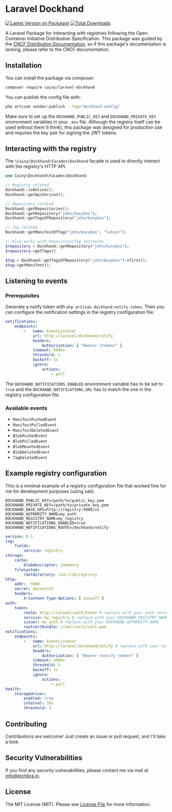 # Laravel Dockhand

[![Latest Version on Packagist](https://img.shields.io/packagist/v/cainy/laravel-dockhand.svg?style=flat-square)](https://packagist.org/packages/cainy/laravel-dockhand)
[![Total Downloads](https://img.shields.io/packagist/dt/cainy/laravel-dockhand.svg?style=flat-square)](https://packagist.org/packages/cainy/laravel-dockhand)

A Laravel Package for interacting with registries following the Open Container Initiative Distribution Specification.
This package was guided by the [CNCF Distribution Documentation](https://distribution.github.io/distribution/), so
if this package's documentation is lacking, please refer to the CNCF documentation.

## Installation

You can install the package via composer:

```bash
composer require cainy/laravel-dockhand
```

You can publish the config file with:

```bash
php artisan vendor:publish --tag="dockhand-config"
```

Make sure to set up the `DOCKHAND_PUBLIC_KEY` and `DOCKHAND_PRIVATE_KEY` environment variables in your `.env` file.
Although the registry itself can be used without them (I think), this package was designed for production use and
requires the key pair for signing the JWT tokens.

## Interacting with the registry

The `\Cainy\Dockhand\Facades\Dockhand` facade is used to directly interact with the registry's HTTP API.

```php
use Cainy\Dockhand\Facades\Dockhand;

// Registry related
Dockhand::isOnline();
Dockhand::getApiVersion();

// Repository related
Dockhand::getRepositories();
Dockhand::getRepository("john/busybox");
Dockhand::getTagsOfRepository("john/busybox");

// Tag related
Dockhand::getManifestOfTag("john/busybox", "latest");

// Also works with Repository/Tag instances
$repository = Dockhand::getRepository("john/busybox");
$repository->getTags()

$tag = Dockhand::getTagsOfRepository("john/busybox")->first();
$tag->getManifest();
```

## Listening to events

### Prerequisites

Generate a notify token with `php artisan dockhand:notify-token`.
Then you can configure the notification settings in the registry configuration file:

```yaml
notifications:
    endpoints:
        -   name: EventListener
            url: http://laravel/dockhand/notify
            headers:
                Authorization: [ "Bearer <token>" ]
            timeout: 500ms
            threshold: 5
            backoff: 1s
            ignore:
                actions:
                    - pull
```

The `DOCKHAND_NOTIFICATIONS_ENABLED` environment variable has to be set to `true` and the `DOCKHAND_NOTIFICATIONS_URL`
has to match the one in the registry configuration file.

### Available events

- `ManifestPushedEvent`
- `ManifestPulledEvent`
- `ManifestDeletedEvent`
- `BlobPushedEvent`
- `BlobPulledEvent`
- `BlobMountedEvent`
- `BlobDeletedEvent`
- `TagDeletedEvent`

## Example registry configuration

This is a minimal example of a registry configuration file that worked fine for me for development purposes (using
sail):

```dotenv
DOCKHAND_PUBLIC_KEY=/path/to/public_key.pem
DOCKHAND_PRIVATE_KEY=/path/to/private_key.pem
DOCKHAND_BASE_URI=http://registry:5000/v2
DOCKHAND_AUTHORITY_NAME=my_auth
DOCKHAND_REGISTRY_NAME=my_registry
DOCKHAND_NOTIFICATIONS_ENABLED=true
DOCKHAND_NOTIFICATIONS_ROUTE=/dockhand/notify
```

```yaml
version: 0.1
log:
    fields:
        service: registry
storage:
    cache:
        blobdescriptor: inmemory
    filesystem:
        rootdirectory: /var/lib/registry
http:
    addr: :5000
    secret: devsecret
    headers:
        X-Content-Type-Options: [ nosniff ]
auth:
    token:
        realm: http://laravel/auth/token # replace with your auth server uri
        service: my_registry # replace with your DOCKHAND_REGISTRY_NAME
        issuer: my_auth # replace with your DOCKHAND_AUTHORITY_NAME
        rootcertbundle: /root/certs/cert.pem
notifications:
    endpoints:
        -   name: EventListener
            url: http://laravel/dockhand/notify # replace with your notify endpoint
            headers:
                Authorization: [ "Bearer <notify token>" ]
            timeout: 500ms
            threshold: 5
            backoff: 1s
            ignore:
                actions:
                    - pull
health:
    storagedriver:
        enabled: true
        interval: 10s
        threshold: 3
```

## Contributing

Contributions are welcome! Just create an issue or pull request, and I'll take a look.

## Security Vulnerabilities

If you find any security vulnerabilities, please contact me via mail at [info@techbra.in](mailto:info@techbra.in).

## License

The MIT License (MIT). Please see [License File](LICENSE.md) for more information.
